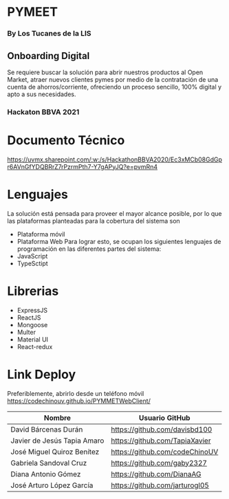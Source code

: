 # PYMEET
### By Los Tucanes de la LIS
## Onboarding Digital
Se requiere buscar la solución para abrir nuestros productos al Open Market, atraer nuevos clientes pymes por medio de la contratación de una cuenta de ahorros/corriente, ofreciendo un proceso sencillo, 100% digital y apto a sus necesidades.
### Hackaton BBVA 2021

# Documento Técnico
https://uvmx.sharepoint.com/:w:/s/HackathonBBVA2020/Ec3xMCb08GdGpr6AVnGfYDQBRrZ7rPzrmPth7-Y7gAPyJQ?e=pvmRn4

# Lenguajes
La solución está pensada para proveer el mayor alcance posible, por lo que las plataformas planteadas para la cobertura del sistema son 
-	Plataforma móvil
-	Plataforma Web
Para lograr esto, se ocupan los siguientes lenguajes de programación en las diferentes partes del sistema:
-	JavaScript
-	TypeSctipt

# Librerias
- ExpressJS
- ReactJS
- Mongoose
- Multer
- Material UI
- React-redux

# Link Deploy
Preferiblemente, abrirlo desde un teléfono móvil
https://codechinouv.github.io/PYMMETWebClient/


| Nombre                      | Usuario GitHub                 |
|-----------------------------|--------------------------------|
| David Bárcenas Durán        | https://github.com/davisbd100  |
| Javier de Jesús Tapia Amaro | https://github.com/TapiaXavier |
| José Miguel Quiroz Benítez  | https://github.com/codeChinoUV |
| Gabriela Sandoval Cruz      | https://github.com/gaby2327    |
| Diana Antonio Gómez         | https://github.com/DianaAG     |
| José Arturo López García    | https://github.com/jarturogl05 |

